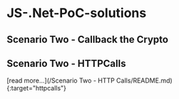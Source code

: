 # JS-.Net-PoC-solutions

## Scenario Two -  Callback the Crypto

## Scenario Two -  HTTPCalls
[read more...](/Scenario Two - HTTP Calls/README.md){:target="httpcalls"}